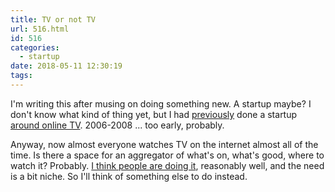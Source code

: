 ```yaml
---
title: TV or not TV
url: 516.html
id: 516
categories:
  - startup
date: 2018-05-11 12:30:19
tags:
---
```


I'm writing this after musing on doing something new. A startup maybe? I don't know what kind of thing yet, but I had [previously](https://www.theguardian.com/media/2007/apr/24/digitalmedia.broadcasting) done a startup [around online TV](http://neuromantics.net/portfolio/tioti-onepointone/index.html). 2006-2008 ... too early, probably. 

Anyway, now almost everyone watches TV on the internet almost all of the time. Is there a space for an aggregator of what's on, what's good, where to watch it? Probably. [I think people are doing it](https://reelgood.com), reasonably well, and the need is a bit niche. So I'll think of something else to do instead.